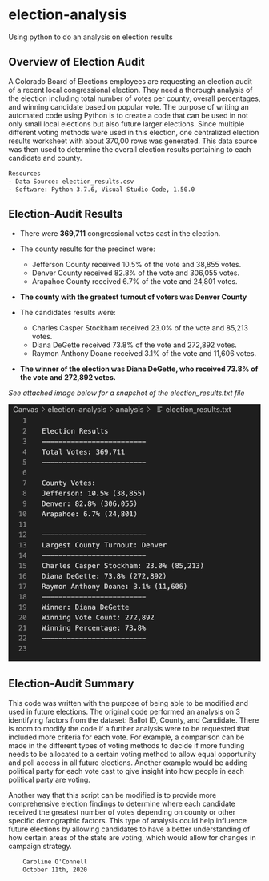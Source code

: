# election-analysis
Using python to do an analysis on election results

## Overview of Election Audit
A Colorado Board of Elections employees are requesting an election audit of a recent local congressional election. They need a thorough analysis of the election including total number of votes per county, overall percentages, and winning candidate based on popular vote. The purpose of writing an automated code using Python is to create a code that can be used in not only small local elections but also future larger elections. Since multiple different voting methods were used in this election, one centralized election results worksheet with about 370,00 rows was generated. This data source was then used to determine the overall election results pertaining to each candidate and county. 

    Resources
    - Data Source: election_results.csv
    - Software: Python 3.7.6, Visual Studio Code, 1.50.0

## Election-Audit Results

- There were **369,711** congressional votes cast in the election.

- The county results for the precinct were:
  - Jefferson County received 10.5% of the vote and 38,855 votes.
  - Denver County received 82.8% of the vote and 306,055 votes. 
  - Arapahoe County received 6.7% of the vote and 24,801 votes.

-	**The county with the greatest turnout of voters was Denver County**
  
- The candidates results were:
  - Charles Casper Stockham received 23.0% of the vote and 85,213 votes.
  - Diana DeGette received 73.8% of the vote and 272,892 votes. 
  - Raymon Anthony Doane received 3.1% of the vote and 11,606 votes.
 

-	**The winner of the election was Diana DeGette, who received 73.8% of the vote and 272,892 votes.**


*See attached image below for a snapshot of the election_results.txt file*

![alt text]( https://github.com/coconnell022/election-analysis/blob/main/Images%20for%20ReadMe/Election%20Results%20Txt%20File.png?raw=true)


## Election-Audit Summary

This code was written with the purpose of being able to be modified and used in future elections. The original code performed an analysis on 3 identifying factors from the dataset: Ballot ID, County, and Candidate. There is room to modify the code if a further analysis were to be requested that included more criteria for each vote. For example, a comparison can be made in the different types of voting methods to decide if more funding needs to be allocated to a certain voting method to allow equal opportunity and poll access in all future elections. Another example would be adding political party for each vote cast to give insight into how people in each political party are voting. 

Another way that this script can be modified is to provide more comprehensive election findings to determine where each candidate received the greatest number of votes depending on county or other specific demographic factors. This type of analysis could help influence future elections by allowing candidates to have a better understanding of how certain areas of the state are voting, which would allow for changes in campaign strategy. 

        Caroline O'Connell
        October 11th, 2020
